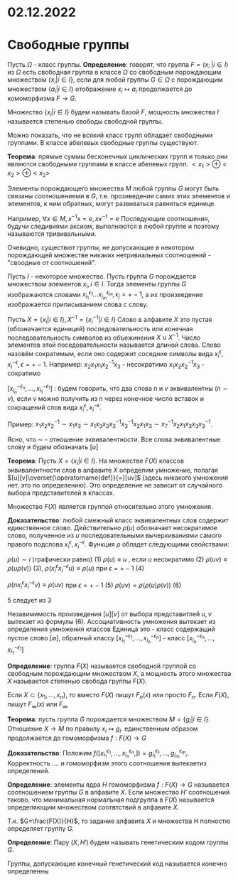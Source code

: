 # 02.12.2022
# Свободные группы

Пусть $\Omega$ - класс группы.
**Определение**: говорят, что группа $F=(x;|i \in I)$ из $\Omega$ есть свободная группа в классе $\Omega$ со свободным порождающим множеством $\{x_{i}|i \in I\}$, если для любой группы $G \in \Omega$ с порождающим множеством $\{a_{i}|i \in I\}$ отображение $x_{i} \mapsto a_{i}$ продолжается до комоморфизма $F \to G$.

Множество $\{x_{i} | i \in I\}$  будем называть базой $F$, мощность множества $I$ называется степенью свободы свободной группы.

Можно показать, что не всякий класс групп обладает свободными группами. 
В классе абелевых свободные группы существуют.

**Теорема**: прямые суммы бесконечных циклических групп и только они являются свободными группами в классе абелевых групп. $<x_{1}>\oplus<x_{2}>\oplus<x_{2}>$

Элементы порождающего множества $M$ любой группы $G$ могут быть связаны соотношениеми в $G$, т.е. прозиведения самих этих элементов и элементов, к ним обратных, могут развиваться равняться единице. 

Например, $\forall x \in M, x^{-1}x=e,xx^{-1}=e$
Последующие соотношения, будучи следивиями аксиом, выполняются в любой группе и поэтому называются трививальными.

Очевидно, существют группы, не допускающие в некотором порождающей множестве никаких нетривиальных соотношений - "своодные от соотношений".

Пусть $I$ - некоторое множество. Пусть группа $G$ порождается множеством элементов $x_{i}, i \in I$. Тогда элементы группы $G$ изображаются словами $x_{i_{1}}^{\epsilon_{1}}\dots x_{i_{m}}^{\epsilon_{m}}, \epsilon_{j}= +-1$, а их произведение изображается приписыванием слова с слову.

Пусть $X=\{x_{i}|i \in I\}, X^{-1}=\{x_{i}^{-1}|i \in I\}$
Слово в алфавите $X$ это пустая (обозначается единицей) последовательность или конечная последовательность символов из объежинения $X \cup X^{-1}$. Число элементов этой поседовательности называется длиной слова.
Слово назовём сократимым, если оно содержит соседние символы вида $x_{i}^{\epsilon}, x_{i}^{-\epsilon}, \epsilon=+-1$.
Например:
$x_{2}x_{1}x_{1}x_{2}^{-1}x_{3}$ - несократимо
$x_{1}x_{2}x_{2}^{-1}x_{3}$  - сократимо

$[x_{i_{n}}^{-\epsilon_{n}},\dots,x_{i_{1}}^{-\epsilon_{1}}]$ : будем говорить, что два слова $n$ и $v$ эквивалентны ($n \sim v$), если $v$ можно получить из $n$ через конечное число вставок и сокращений слов вида $x_{i}^{\epsilon}, x_{i}^{-\epsilon}$.

Пример:  $x_{1}x_{2}x_{2}^{-1} \sim x_{1}x_{3} \sim x_{1}x_{3}x_{3}x_{3}^{-1}  x_{3}^{-1}x_{2}x_{1}x_{3} \sim x_{7}^{-1}x_{2}x_{1}x_{3}x_{3}x_{3}^{-1}$.

Ясно, что $\sim$ - отношение эквивалентности. Все слова эквивалентные слову и будем обозначать $[u]$

**Теорема**: Пусть $X = \{ x_{i} | i \in I\}$. На множестве $F(X)$ классов эквивалентности слов в алфавите $X$ определим умножение, полагая $[u][v]\overset{\operatorname{def}}{=}[uv]$ (здесь никакого умножения нет. это по определению). Это определение не зависит от случайного выбора представителей в классах.

Множество $F(X)$ является группой относительно этого умножения.

**Доказательство**: любой смежный класс эквивалентных слов содержит единственное слово. Действительно $\rho(u)$ обозначает несократимое слово, полученное из $u$ последовательными вычеркиваниями самого правого подслова
$x_{i}^{\epsilon}, x_{i}^{-\epsilon}$. Функция $\rho$ обладет следующими свойствами:

$\rho(u) \sim i$ (графически равно) (1)
$\rho(u) \equiv u$ , если $u$ несократимо (2)
$\rho(uv) \equiv \rho(u\rho(v))$ (3),
$\rho(x_{i}^{\epsilon}x_{i}^{-\epsilon}u) \equiv \rho(u)$ при $\epsilon=+-1$ (4)

$\rho(nx_{i}^{\epsilon}x_{i}^{-\epsilon}v) \equiv \rho(uv)$ при $\epsilon=+-1$ (5)
$\rho(uv)=\rho(\rho(u)\rho(v))$ (6)

5 следует из 3

Незавимимость произведения $[u][v]$ от выбора представитлей $u,v$ вытекает из формулы (6).
Ассоциативность умножения вытекает из определения умножения классов
Единица это - класс содержащий пустое слово $[\emptyset]$, обратный классу $[x_{i_{1}}^{-\epsilon_{1}},\dots,x_{i_{n}}^{-\epsilon_{n}}]$ - класс $[x_{i_{n}}^{-\epsilon_{n}},\dots,x_{i_{1}}^{-\epsilon_{1}}]$ 

**Определение**: группа $F(X)$ называется свободной группой со свободным порождающим множеством $X$, а мощность этого множества $X$ называется степенью свобода группы $F(X)$.

Если $X \subset \{x_{1},\dots,x_{n}\}$, то вместо $F(X)$ пишут $F_{n}(x)$ или просто $F_{n}$.
Если $F(X)$, пишут $F_{\infty}(x)$ или $F_{\infty}$

**Теорема**: пусть группа $G$ порождается множеством $M=\{g_{i}|i \in I\}$. Отношение $X \to M$ по правилу $x_{i} \mapsto g_{i}$. единственным образом продолжается до гомоморфизма $f: F(X) \to G$

**Доказательство**:  Положим $f([x_{i_{1}}^{\epsilon_{1}},\dots, x_{i_{n}}^{\epsilon_{n}},])=g_{i_{1}}^{\epsilon_{1}},\dots,g_{i_{m}}^{\epsilon_{m}},$. Корректность .... и гомоморфизм этого соотношения вытекаетиз определений.

**Определение**: элементы ядра $H$ гомоморфизма $f:F(X)\to G$ называется соотношением группы $G$ в алфавите $X$.
Если множество $H'$ соотношений таково, что минимальная нормальная подгруппа в $F(X)$ называется определяющим множеством соотвтствий в алфавите $X$.

Т.к. $G=\frac{F(X)}{H}$, то задание алфавита $X$ и множества $H$ полностю определяет группу $G$.

**Определение**: Пару $(X,H')$ будем называть генетическим кодом группы $G$.

Группы, допускающие конечный генетический код называется конечно определенны